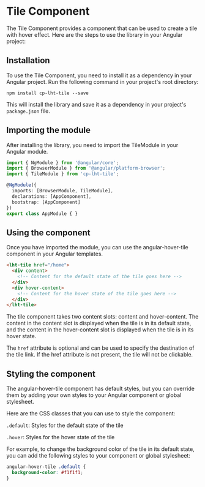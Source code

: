 # Tile Component
The Tile Component provides a component that can be used to create a tile with hover effect. Here are the steps to use the library in your Angular project:

## Installation
To use the Tile Component, you need to install it as a dependency in your Angular project. Run the following command in your project's root directory:

`npm install cp-lht-tile --save`

This will install the library and save it as a dependency in your project's `package.json` file.

## Importing the module
After installing the library, you need to import the TileModule in your Angular module.

```typescript
import { NgModule } from '@angular/core';
import { BrowserModule } from '@angular/platform-browser';
import { TileModule } from 'cp-lht-tile';

@NgModule({
  imports: [BrowserModule, TileModule],
  declarations: [AppComponent],
  bootstrap: [AppComponent]
})
export class AppModule { }
```
## Using the component
Once you have imported the module, you can use the angular-hover-tile component in your Angular templates.

```html
<lht-tile href="/home">
  <div content>
    <!-- Content for the default state of the tile goes here -->
  </div>
  <div hover-content>
    <!-- Content for the hover state of the tile goes here -->
  </div>
</lht-tile>
```
The tile component takes two content slots: content and hover-content. The content in the content slot is displayed when the tile is in its default state, and the content in the hover-content slot is displayed when the tile is in its hover state.

The `href` attribute is optional and can be used to specify the destination of the tile link. If the href attribute is not present, the tile will not be clickable.

## Styling the component
The angular-hover-tile component has default styles, but you can override them by adding your own styles to your Angular component or global stylesheet.

Here are the CSS classes that you can use to style the component:

`.default`: Styles for the default state of the tile

`.hover`: Styles for the hover state of the tile

For example, to change the background color of the tile in its default state, you can add the following styles to your component or global stylesheet:

```scss
angular-hover-tile .default {
  background-color: #f1f1f1;
}
```